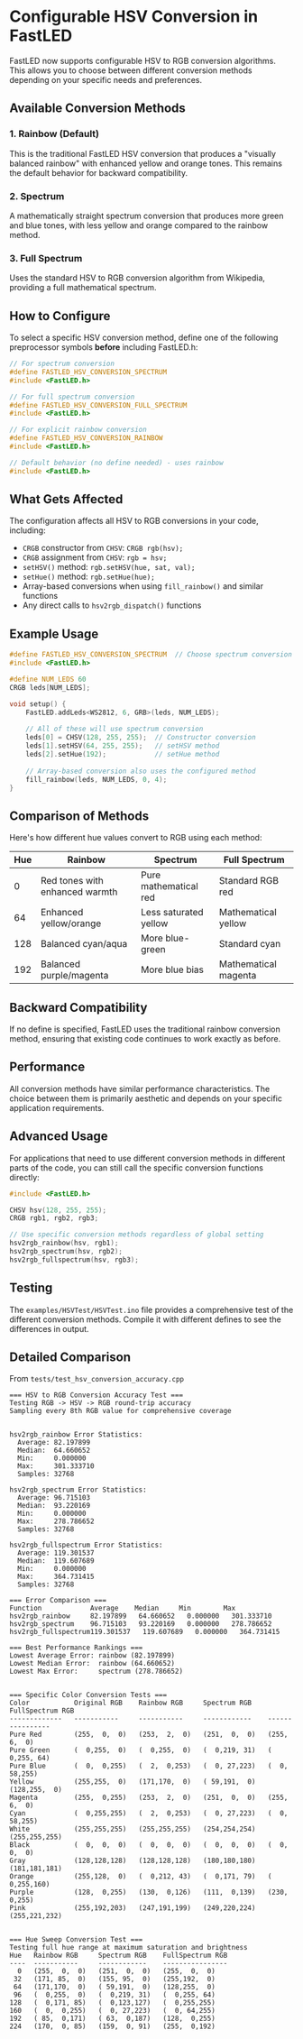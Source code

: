 # Configurable HSV Conversion in FastLED

FastLED now supports configurable HSV to RGB conversion algorithms. This allows you to choose between different conversion methods depending on your specific needs and preferences.

## Available Conversion Methods

### 1. Rainbow (Default)
This is the traditional FastLED HSV conversion that produces a "visually balanced rainbow" with enhanced yellow and orange tones. This remains the default behavior for backward compatibility.

### 2. Spectrum
A mathematically straight spectrum conversion that produces more green and blue tones, with less yellow and orange compared to the rainbow method.

### 3. Full Spectrum
Uses the standard HSV to RGB conversion algorithm from Wikipedia, providing a full mathematical spectrum.

## How to Configure

To select a specific HSV conversion method, define one of the following preprocessor symbols **before** including FastLED.h:

```cpp
// For spectrum conversion
#define FASTLED_HSV_CONVERSION_SPECTRUM
#include <FastLED.h>

// For full spectrum conversion  
#define FASTLED_HSV_CONVERSION_FULL_SPECTRUM
#include <FastLED.h>

// For explicit rainbow conversion
#define FASTLED_HSV_CONVERSION_RAINBOW
#include <FastLED.h>

// Default behavior (no define needed) - uses rainbow
#include <FastLED.h>
```

## What Gets Affected

The configuration affects all HSV to RGB conversions in your code, including:

- `CRGB` constructor from `CHSV`: `CRGB rgb(hsv);`
- `CRGB` assignment from `CHSV`: `rgb = hsv;`
- `setHSV()` method: `rgb.setHSV(hue, sat, val);`
- `setHue()` method: `rgb.setHue(hue);`
- Array-based conversions when using `fill_rainbow()` and similar functions
- Any direct calls to `hsv2rgb_dispatch()` functions

## Example Usage

```cpp
#define FASTLED_HSV_CONVERSION_SPECTRUM  // Choose spectrum conversion
#include <FastLED.h>

#define NUM_LEDS 60
CRGB leds[NUM_LEDS];

void setup() {
    FastLED.addLeds<WS2812, 6, GRB>(leds, NUM_LEDS);
    
    // All of these will use spectrum conversion
    leds[0] = CHSV(128, 255, 255);  // Constructor conversion
    leds[1].setHSV(64, 255, 255);   // setHSV method
    leds[2].setHue(192);            // setHue method
    
    // Array-based conversion also uses the configured method
    fill_rainbow(leds, NUM_LEDS, 0, 4);
}
```

## Comparison of Methods

Here's how different hue values convert to RGB using each method:

| Hue | Rainbow | Spectrum | Full Spectrum |
|-----|---------|----------|---------------|
| 0   | Red tones with enhanced warmth | Pure mathematical red | Standard RGB red |
| 64  | Enhanced yellow/orange | Less saturated yellow | Mathematical yellow |
| 128 | Balanced cyan/aqua | More blue-green | Standard cyan |
| 192 | Balanced purple/magenta | More blue bias | Mathematical magenta |

## Backward Compatibility

If no define is specified, FastLED uses the traditional rainbow conversion method, ensuring that existing code continues to work exactly as before.

## Performance

All conversion methods have similar performance characteristics. The choice between them is primarily aesthetic and depends on your specific application requirements.

## Advanced Usage

For applications that need to use different conversion methods in different parts of the code, you can still call the specific conversion functions directly:

```cpp
#include <FastLED.h>

CHSV hsv(128, 255, 255);
CRGB rgb1, rgb2, rgb3;

// Use specific conversion methods regardless of global setting
hsv2rgb_rainbow(hsv, rgb1);
hsv2rgb_spectrum(hsv, rgb2);  
hsv2rgb_fullspectrum(hsv, rgb3);
```

## Testing

The `examples/HSVTest/HSVTest.ino` file provides a comprehensive test of the different conversion methods. Compile it with different defines to see the differences in output. 

## Detailed Comparison

From `tests/test_hsv_conversion_accuracy.cpp`

```
=== HSV to RGB Conversion Accuracy Test ===
Testing RGB -> HSV -> RGB round-trip accuracy
Sampling every 8th RGB value for comprehensive coverage


hsv2rgb_rainbow Error Statistics:
  Average: 82.197899
  Median:  64.660652
  Min:     0.000000
  Max:     301.333710
  Samples: 32768

hsv2rgb_spectrum Error Statistics:
  Average: 96.715103
  Median:  93.220169
  Min:     0.000000
  Max:     278.786652
  Samples: 32768

hsv2rgb_fullspectrum Error Statistics:
  Average: 119.301537
  Median:  119.607689
  Min:     0.000000
  Max:     364.731415
  Samples: 32768

=== Error Comparison ===
Function            Average    Median     Min        Max
hsv2rgb_rainbow     82.197899   64.660652   0.000000   301.333710
hsv2rgb_spectrum    96.715103   93.220169   0.000000   278.786652
hsv2rgb_fullspectrum119.301537   119.607689   0.000000   364.731415

=== Best Performance Rankings ===
Lowest Average Error: rainbow (82.197899)
Lowest Median Error:  rainbow (64.660652)
Lowest Max Error:     spectrum (278.786652)


=== Specific Color Conversion Tests ===
Color           Original RGB    Rainbow RGB     Spectrum RGB    FullSpectrum RGB
-------------   -----------     -----------     ------------    ----------------
Pure Red        (255,  0,  0)   (253,  2,  0)   (251,  0,  0)   (255,  6,  0)
Pure Green      (  0,255,  0)   (  0,255,  0)   (  0,219, 31)   (  0,255, 64)
Pure Blue       (  0,  0,255)   (  2,  0,253)   (  0, 27,223)   (  0, 58,255)
Yellow          (255,255,  0)   (171,170,  0)   ( 59,191,  0)   (128,255,  0)
Magenta         (255,  0,255)   (253,  2,  0)   (251,  0,  0)   (255,  6,  0)
Cyan            (  0,255,255)   (  2,  0,253)   (  0, 27,223)   (  0, 58,255)
White           (255,255,255)   (255,255,255)   (254,254,254)   (255,255,255)
Black           (  0,  0,  0)   (  0,  0,  0)   (  0,  0,  0)   (  0,  0,  0)
Gray            (128,128,128)   (128,128,128)   (180,180,180)   (181,181,181)
Orange          (255,128,  0)   (  0,212, 43)   (  0,171, 79)   (  0,255,160)
Purple          (128,  0,255)   (130,  0,126)   (111,  0,139)   (230,  0,255)
Pink            (255,192,203)   (247,191,199)   (249,220,224)   (255,221,232)


=== Hue Sweep Conversion Test ===
Testing full hue range at maximum saturation and brightness
Hue   Rainbow RGB     Spectrum RGB    FullSpectrum RGB
----  -----------     ------------    ----------------
  0   (255,  0,  0)   (251,  0,  0)   (255,  0,  0)
 32   (171, 85,  0)   (155, 95,  0)   (255,192,  0)
 64   (171,170,  0)   ( 59,191,  0)   (128,255,  0)
 96   (  0,255,  0)   (  0,219, 31)   (  0,255, 64)
128   (  0,171, 85)   (  0,123,127)   (  0,255,255)
160   (  0,  0,255)   (  0, 27,223)   (  0, 64,255)
192   ( 85,  0,171)   ( 63,  0,187)   (128,  0,255)
224   (170,  0, 85)   (159,  0, 91)   (255,  0,192)
```